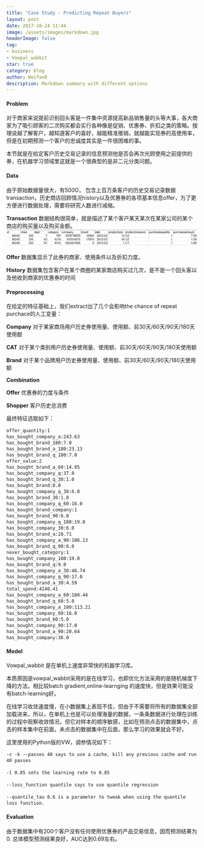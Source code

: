 ```yaml
---
title: "Case Study - Predicting Repeat Buyers"
layout: post
date: 2017-10-24 11:44
image: /assets/images/markdown.jpg
headerImage: false
tag:
- business
- Vowpal_wabbit
star: true
category: blog
author: WeifanD
description: Markdown summary with different options
---
```


#### Problem
对于商家来说提前识别回头客是一件集中资源提高新品销售量的头等大事，各大商家为了吸引顾客的二次购买都会实行各种像是促销、优惠券、折扣之类的策略。按理说越了解客户，越知道客户的喜好，越能精准推销，就越能实现券的高使用率，但是在初期预测一个客户的忠诚度其实是一件很困难的事。

本节就是在给定客户历史交易记录的信息预测他是否会再次光顾使用之前提供的券，在机器学习领域里这就是一个很典型的是非二元分类问题。

#### Data
由于原始数据量很大，有500G， 包含上百万条客户的历史交易记录数据transaction，历史商店回顾情况history以及优惠券的各项基本信息offer，为了更方便进行数据处理，需要将研究人数进行减缩。

**Transaction** 
数据结构很简单，就是描述了某个客户某天某次在某家公司的某个商店的购买量以及购买金额。
![Alt text](/assets/images/1508389968931.png)

**Offer** 
数据集显示了此券的商家、使用条件以及折扣力度。

**History** 
数据集包含客户在某个商圈的某家商店购买过几次，是不是一个回头客以及他收到商家的优惠券的时间

#### Preprocessing
在给定的特征基础上，我们extract出了几个会影响the chance of repeat purchace的人工变量：

**Company**
对于某家商场用户历史券使用量、使用额、前30天/60天/90天/180天使用额

**CAT**
对于某个类别用户历史券使用量、使用额、前30天/60天/90天/180天使用额

**Brand**
对于某个品牌用户历史券使用量、使用额、前30天/60天/90天/180天使用额

**Combination**

**Offer**
优惠券的力度与条件

**Shopper**
客户历史总消费

最终特征选取如下：

```
offer_quantity:1 
has_bought_company_a:243.63 
has_bought_brand_180:7.0
has_bought_brand_a_180:23.13 
has_bought_brand_q_180:7.0 
offer_value:2 
has_bought_brand_a_60:14.95 
has_bought_company_q:37.0 
has_bought_brand_q_30:1.0 
has_bought_brand:8.0 
has_bought_company_q_30:6.0 
has_bought_brand_30:1.0 
has_bought_company_q_60:16.0 
has_bought_brand_company:1 
has_bought_brand_90:6.0 
has_bought_company_q_180:19.0 
has_bought_company_30:6.0 
has_bought_brand_a:28.71 
has_bought_company_a_90:106.13 
has_bought_brand_q_90:6.0 
never_bought_category:1 
has_bought_company_180:19.0 
has_bought_brand_q:9.0 
has_bought_company_a_30:46.74 
has_bought_company_q_90:17.0 
has_bought_brand_a_30:4.59 
total_spend:4140.41 
has_bought_company_a_60:100.44 
has_bought_brand_q_60:5.0 
has_bought_company_a_180:113.21 
has_bought_company_60:16.0 
has_bought_brand_60:5.0 
has_bought_company_90:17.0 
has_bought_brand_a_90:20.64 
has_bought_company:36.0
```
#### Model
Vowpal_wabbit 是在单机上速度非常快的机器学习库。

本质原因是vowpal_wabbit采用的是在线学习，也即优化方法采用的是随机梯度下降的方法。相比较batch gradient,online-learnging 的速度快，但是效果可能没有batch-learning好。

在线学习收敛速度慢，在小数据集上表现不佳，但由于不需要将所有的数据集全部加载进来，所以，在单机上也是可以处理海量的数据，一条条数据进行处理在训练的过程中观察收敛情况。但它对样本的顺序敏感，比如在预测点击的数据集中，点击的样本集中在前面，未点击的数据集中在后面，那么学习的效果就会不好。

这里使用的Python版的VW，调参情况如下：

```
-c -k --passes 40 says to use a cache, kill any previous cache and run 40 passes

-l 0.85 sets the learning rate to 0.85

--loss_function quantile says to use quantile regression

--quantile_tau 0.6 is a parameter to tweak when using the quantile loss function.
```

#### Evaluation
由于数据集中有200个客户没有任何使用优惠券的产品交易信息，因而预测结果为0. 总体模型预测结果良好，AUC达到0.69左右。